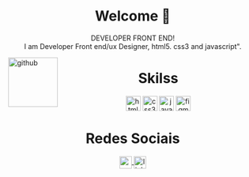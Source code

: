 <div align="center">

  <h1 align="center"> Welcome 👋 </h1>
    <p> DEVELOPER FRONT END!  
    </br> I am Developer Front end/ux Designer, html5. css3 and javascript".
    </br>
    </p>

</div>
<div style="display: inline_block">
<img align="left" height="100" alt="github" 
src="https://github.com/gregoriodelucca/pokedex-Dio/assets/43537647/70a327b0-62b9-476b-b55a-83783ceb8b9e">
</div>

<div  align="center"> 
    <h1 align="center">Skilss</h1>
    <img align="center" height="30" width="30" alt="html" src="https://cdn.jsdelivr.net/gh/devicons/devicon/icons/html5/html5-original.svg">
    <img align="center" height="30" width="30" alt="css3" src="https://cdn.jsdelivr.net/gh/devicons/devicon/icons/css3/css3-original.svg"  >
    <img align="center" height="30" width="30" alt="javascript" src="https://cdn.jsdelivr.net/gh/devicons/devicon/icons/javascript/javascript-original.svg">
    <img align="center" height="30" width="30" alt="figma" src="https://cdn.jsdelivr.net/gh/devicons/devicon/icons/figma/figma-original.svg">


   </div>
    
<div align="center">
    <h1 align="center">Redes Sociais</h1>
      <a align="center" href = "mailto: gregoriodelucca@gmail.com">
        <img  align="center" height="25"  alt="gmail" src="https://upload.wikimedia.org/wikipedia/commons/thumb/8/8c/Gmail_Icon_%282013-2020%29.svg/1024px-Gmail_Icon_%282013-2020%29.svg.png">
      </a>
      <a align="center" href = "https://www.linkedin.com/in/gregoriodelucca/">
        <img  align="center" height="25"  alt="linkedin" src="https://upload.wikimedia.org/wikipedia/commons/thumb/8/81/LinkedIn_icon.svg/2048px-LinkedIn_icon.svg.png">
      </a>    
</div>

  

